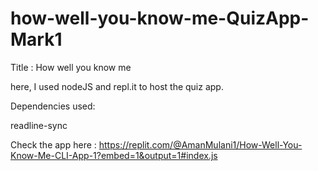 # how-well-you-know-me-QuizApp-Mark1

Title : How well you know me

here, I used nodeJS and repl.it to host the quiz app.

Dependencies used:

readline-sync

Check the app here : https://replit.com/@AmanMulani1/How-Well-You-Know-Me-CLI-App-1?embed=1&output=1#index.js
